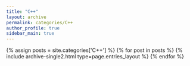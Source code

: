 ```yaml
---
title: "C++"
layout: archive
permalink: categories/C++
author_profile: true
sidebar_main: true
---
```


{% assign posts = site.categories['C++'] %}
{% for post in posts %} {% include archive-single2.html type=page.entries_layout %} {% endfor %}